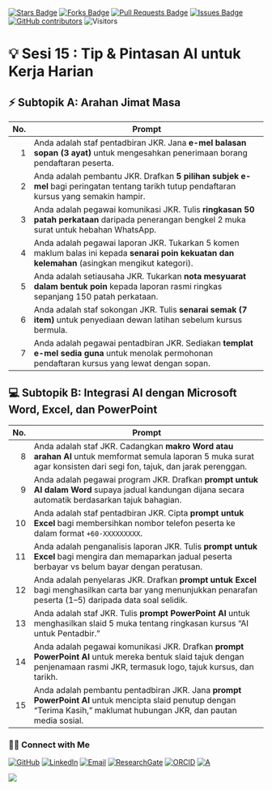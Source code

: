 <a href="https://github.com/drshahizan/short-course/stargazers"><img src="https://img.shields.io/github/stars/drshahizan/short-course" alt="Stars Badge"/></a>
<a href="https://github.com/drshahizan/short-course/network/members"><img src="https://img.shields.io/github/forks/drshahizan/short-course" alt="Forks Badge"/></a>
<a href="https://github.com/drshahizan/short-course/pulls"><img src="https://img.shields.io/github/issues-pr/drshahizan/short-course" alt="Pull Requests Badge"/></a>
<a href="https://github.com/drshahizan/short-course"><img src="https://img.shields.io/github/issues/drshahizan/short-course" alt="Issues Badge"/></a>
<a href="https://github.com/drshahizan/short-course/graphs/contributors"><img alt="GitHub contributors" src="https://img.shields.io/github/contributors/drshahizan/short-course?color=2b9348"></a>
![Visitors](https://api.visitorbadge.io/api/visitors?path=https%3A%2F%2Fgithub.com%2Fdrshahizan%2Fshort-course&labelColor=%23d9e3f0&countColor=%23697689&style=flat)


# 💡 Sesi 15 : Tip & Pintasan AI untuk Kerja Harian

## ⚡ Subtopik A: Arahan Jimat Masa

| **No.** | **Prompt**                                                                                                                                      |
| ------: | ----------------------------------------------------------------------------------------------------------------------------------------------- |
|       1 | Anda adalah staf pentadbiran JKR. Jana **e-mel balasan sopan (3 ayat)** untuk mengesahkan penerimaan borang pendaftaran peserta.                |
|       2 | Anda adalah pembantu JKR. Drafkan **5 pilihan subjek e-mel** bagi peringatan tentang tarikh tutup pendaftaran kursus yang semakin hampir.       |
|       3 | Anda adalah pegawai komunikasi JKR. Tulis **ringkasan 50 patah perkataan** daripada penerangan bengkel 2 muka surat untuk hebahan WhatsApp.     |
|       4 | Anda adalah pegawai laporan JKR. Tukarkan 5 komen maklum balas ini kepada **senarai poin kekuatan dan kelemahan** (asingkan mengikut kategori). |
|       5 | Anda adalah setiausaha JKR. Tukarkan **nota mesyuarat dalam bentuk poin** kepada laporan rasmi ringkas sepanjang 150 patah perkataan.           |
|       6 | Anda adalah staf sokongan JKR. Tulis **senarai semak (7 item)** untuk penyediaan dewan latihan sebelum kursus bermula.                          |
|       7 | Anda adalah pegawai pentadbiran JKR. Sediakan **templat e-mel sedia guna** untuk menolak permohonan pendaftaran kursus yang lewat dengan sopan. |

## 💻 Subtopik B: Integrasi AI dengan Microsoft Word, Excel, dan PowerPoint

| **No.** | **Prompt**                                                                                                                                                                  |
| ------: | --------------------------------------------------------------------------------------------------------------------------------------------------------------------------- |
|       8 | Anda adalah staf JKR. Cadangkan **makro Word atau arahan AI** untuk memformat semula laporan 5 muka surat agar konsisten dari segi fon, tajuk, dan jarak perenggan.         |
|       9 | Anda adalah pegawai program JKR. Drafkan **prompt untuk AI dalam Word** supaya jadual kandungan dijana secara automatik berdasarkan tajuk bahagian.                         |
|      10 | Anda adalah staf pentadbiran JKR. Cipta **prompt untuk Excel** bagi membersihkan nombor telefon peserta ke dalam format `+60-XXXXXXXXX`.                                    |
|      11 | Anda adalah penganalisis laporan JKR. Tulis **prompt untuk Excel** bagi mengira dan memaparkan jadual peserta berbayar vs belum bayar dengan peratusan.                     |
|      12 | Anda adalah penyelaras JKR. Drafkan **prompt untuk Excel** bagi menghasilkan carta bar yang menunjukkan penarafan peserta (1–5) daripada data soal selidik.                 |
|      13 | Anda adalah staf JKR. Tulis **prompt PowerPoint AI** untuk menghasilkan slaid 5 muka tentang ringkasan kursus “AI untuk Pentadbir.”                                         |
|      14 | Anda adalah pegawai komunikasi JKR. Drafkan **prompt PowerPoint AI** untuk mereka bentuk slaid tajuk dengan penjenamaan rasmi JKR, termasuk logo, tajuk kursus, dan tarikh. |
|      15 | Anda adalah pembantu pentadbiran JKR. Jana **prompt PowerPoint AI** untuk mencipta slaid penutup dengan “Terima Kasih,” maklumat hubungan JKR, dan pautan media sosial.     |

### 🙌🏻 Connect with Me
<p align="left">
    <a href="https://github.com/drshahizan" target="_blank"><img alt="GitHub" src="https://img.shields.io/badge/-@drshahizan-181717?style=flat-square&logo=GitHub&logoColor=white"></a>
    <a href="https://www.linkedin.com/in/drshahizan" target="_blank"><img alt="LinkedIn" src="https://img.shields.io/badge/-drshahizan-blue?style=flat-square&logo=Linkedin&logoColor=white&link=https://www.linkedin.com/in/drshahizan/"></a>
    <a href="mailto:shahizan@utm.my" target="_blank"><img alt="Email" src="https://img.shields.io/badge/-shahizan@utm.my-c14438?style=flat-square&logo=Gmail&logoColor=white&link=mailto:shahizan@utm.my.com"></a>
    <a href="https://www.researchgate.net/profile/Mohd-Othman-28" target="_blank"><img alt="ResearchGate" src="https://img.shields.io/badge/-ResearchGate-00CCBB?style=flat-square&logo=ResearchGate&logoColor=white"></a>
    <a href="https://orcid.org/0000-0003-4261-1873" target="_blank"><img alt="ORCID" src="https://img.shields.io/badge/-ORCID-A6CE39?style=flat-square&logo=ORCID&logoColor=white"></a> 
 <a href="https://visitorbadge.io/status?path=https%3A%2F%2Fgithub.com%2Fdrshahizan" target="_blank"><img alt="A" src="https://api.visitorbadge.io/api/visitors?path=https%3A%2F%2Fgithub.com%2Fdrshahizan&labelColor=%23697689&countColor=%23555555&style=plastic"></a>
 
![](https://hit.yhype.me/github/profile?user_id=81284918)
</p>
